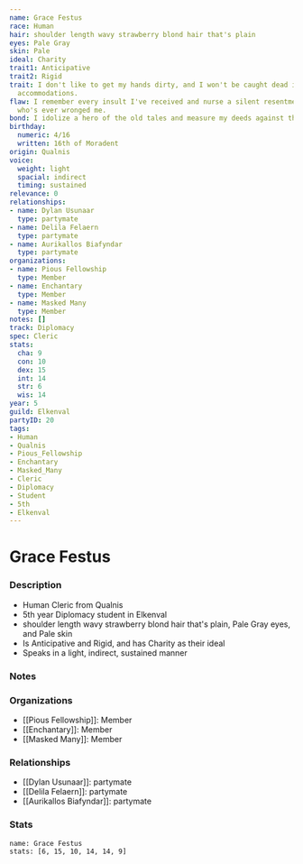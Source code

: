 ```yaml
---
name: Grace Festus
race: Human
hair: shoulder length wavy strawberry blond hair that's plain
eyes: Pale Gray
skin: Pale
ideal: Charity
trait1: Anticipative
trait2: Rigid
trait: I don't like to get my hands dirty, and I won't be caught dead in unsuitable
  accommodations.
flaw: I remember every insult I've received and nurse a silent resentment toward anyone
  who's ever wronged me.
bond: I idolize a hero of the old tales and measure my deeds against that person's.
birthday:
  numeric: 4/16
  written: 16th of Moradent
origin: Qualnis
voice:
  weight: light
  spacial: indirect
  timing: sustained
relevance: 0
relationships:
- name: Dylan Usunaar
  type: partymate
- name: Delila Felaern
  type: partymate
- name: Aurikallos Biafyndar
  type: partymate
organizations:
- name: Pious Fellowship
  type: Member
- name: Enchantary
  type: Member
- name: Masked Many
  type: Member
notes: []
track: Diplomacy
spec: Cleric
stats:
  cha: 9
  con: 10
  dex: 15
  int: 14
  str: 6
  wis: 14
year: 5
guild: Elkenval
partyID: 20
tags:
- Human
- Qualnis
- Pious_Fellowship
- Enchantary
- Masked_Many
- Cleric
- Diplomacy
- Student
- 5th
- Elkenval
---
```

# Grace Festus
### Description
- Human Cleric from Qualnis
- 5th year Diplomacy student in Elkenval
- shoulder length wavy strawberry blond hair that's plain, Pale Gray eyes, and Pale skin
- Is Anticipative and Rigid, and has Charity as their ideal
- Speaks in a light, indirect, sustained manner

### Notes

### Organizations
- [[Pious Fellowship]]: Member
- [[Enchantary]]: Member
- [[Masked Many]]: Member

### Relationships
- [[Dylan Usunaar]]: partymate
- [[Delila Felaern]]: partymate
- [[Aurikallos Biafyndar]]: partymate

### Stats
```statblock
name: Grace Festus
stats: [6, 15, 10, 14, 14, 9]
```